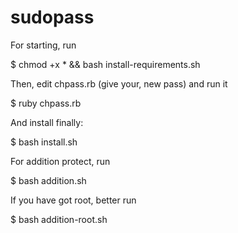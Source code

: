 # sudopass

For starting, run

$ chmod +x * && bash install-requirements.sh

Then, edit chpass.rb (give your, new pass) and run it

$ ruby chpass.rb

And install finally:

$ bash install.sh

For addition protect, run

$ bash addition.sh

If you have got root, better run

$ bash addition-root.sh
